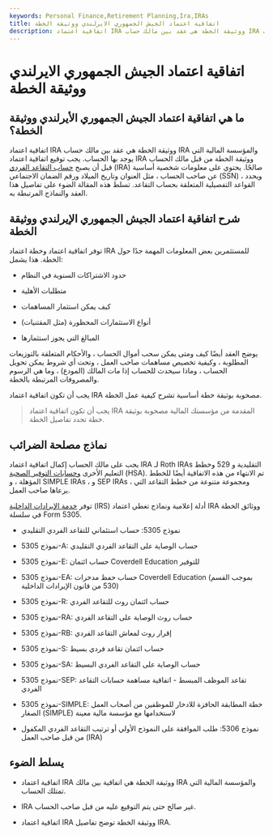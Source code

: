 ```yaml
---
keywords: Personal Finance,Retirement Planning,Ira,IRAs
title: اتفاقية اعتماد الجيش الجمهوري الايرلندي ووثيقة الخطة
description: اتفاقية اعتماد IRA ووثيقة الخطة هي عقد بين مالك حساب IRA والمؤسسة المالية التي يوجد بها الحساب.
---
```


# اتفاقية اعتماد الجيش الجمهوري الايرلندي ووثيقة الخطة
## ما هي اتفاقية اعتماد الجيش الجمهوري الأيرلندي ووثيقة الخطة؟

اتفاقية اعتماد IRA ووثيقة الخطة هي عقد بين مالك حساب IRA والمؤسسة المالية التي يوجد بها الحساب. يجب توقيع اتفاقية اعتماد IRA ووثيقة الخطة من قبل مالك الحساب قبل أن يصبح [حساب التقاعد الفردي](/ira) (IRA) صالحًا. يحتوي على معلومات شخصية أساسية عن صاحب الحساب ، مثل العنوان وتاريخ الميلاد ورقم الضمان الاجتماعي (SSN) ، ويحدد القواعد التفصيلية المتعلقة بحساب التقاعد. تسلط هذه المقالة الضوء على تفاصيل هذا العقد والنماذج المرتبطة به.

## شرح اتفاقية اعتماد الجيش الجمهوري الإيرلندي ووثيقة الخطة

توفر اتفاقية اعتماد وخطة اعتماد IRA للمستثمرين بعض المعلومات المهمة جدًا حول الخطة. هذا يشمل:

- حدود الاشتراكات السنوية في النظام

- متطلبات الأهلية

- كيف يمكن استثمار المساهمات

- أنواع الاستثمارات المحظورة (مثل المقتنيات)

- المبالغ التي يجوز استثمارها

يوضح العقد أيضًا كيف ومتى يمكن سحب أموال الحساب ، والأحكام المتعلقة بالتوزيعات المطلوبة ، وكيفية تخصيص مساهمات صاحب العمل ، وتحت أي شروط يمكن تحويل الحساب ، وماذا سيحدث للحساب إذا مات المالك (المودع) ، وما هي الرسوم والمصروفات المرتبطة بالخطة.

يجب أن تكون اتفاقية اعتماد IRA مصحوبة بوثيقة خطة أساسية تشرح كيفية عمل الخطة.

> يجب أن تكون اتفاقية اعتماد IRA المقدمة من مؤسستك المالية مصحوبة بوثيقة خطة تحدد تفاصيل الخطة.

>

## نماذج مصلحة الضرائب

يجب على مالك الحساب إكمال اتفاقية اعتماد IRA لـ Roth IRAs التقليدية و 529 وخطط التعليم الأخرى [وحسابات التوفير الصحية](/hsa) (HSA). تم الانتهاء من هذه الاتفاقية أيضًا للخطط المؤهلة ، و SIMPLE IRAs ، و SEP IRAs ، ومجموعة متنوعة من خطط التقاعد التي يرعاها صاحب العمل.

توفر [خدمة الإيرادات الداخلية](/irs) (IRS) أدلة إعلامية ونماذج تغطي اعتماد IRA ووثائق الخطة في سلسلة Form 5305.

- نموذج 5305: حساب استئماني للتقاعد الفردي التقليدي

- نموذج 5305-A: حساب الوصاية على التقاعد الفردي التقليدي

- نموذج 5305-E: حساب ائتمان Coverdell Education للتوفير

- نموذج 5305-EA: حساب حفظ مدخرات Coverdell Education (بموجب القسم 530 من قانون الإيرادات الداخلية)

- نموذج 5305-R: حساب ائتمان روث للتقاعد الفردي

- نموذج 5305-RA: حساب روث الوصاية على التقاعد الفردي

- نموذج 5305-RB: إقرار روث لمعاش التقاعد الفردي

- نموذج 5305-S: حساب ائتمان تقاعد فردي بسيط

- نموذج 5305-SA: حساب الوصاية على التقاعد الفردي البسيط

- نموذج 5305-SEP: تقاعد الموظف المبسط - اتفاقية مساهمة حسابات التقاعد الفردي

- نموذج 5305-SIMPLE: خطة المطابقة الحافزة للادخار للموظفين من أصحاب العمل الصغار (SIMPLE) لاستخدامها مع مؤسسة مالية معينة

- نموذج 5306: طلب الموافقة على النموذج الأولي أو ترتيب التقاعد الفردي المكفول من قبل صاحب العمل (IRA)

## يسلط الضوء

- اتفاقية اعتماد IRA ووثيقة الخطة هي اتفاقية بين مالك IRA والمؤسسة المالية التي تمتلك الحساب.

- IRA غير صالح حتى يتم التوقيع عليه من قبل صاحب الحساب.

- اتفاقية اعتماد IRA ووثيقة الخطة توضح تفاصيل IRA.

